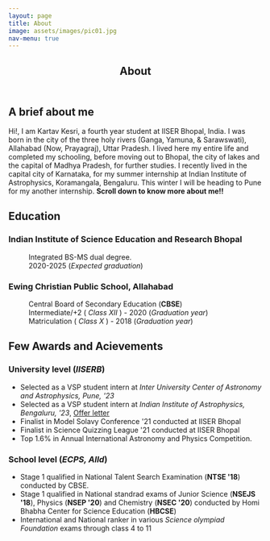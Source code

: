 ```yaml
---
layout: page
title: About
image: assets/images/pic01.jpg
nav-menu: true
---
```


<!-- Main -->
<div id="main" class="alt">

<!-- One -->
<section id="one">
	<div class="inner">
		<header class="major">
			<h1>About</h1>
		</header>

<!-- Content -->
<h2 id="content">A brief about me</h2>
<p>Hi!, I am Kartav Kesri, a fourth year student at IISER Bhopal, India. I was born in the city of the three holy rivers (Ganga, Yamuna, & Sarawswati), Allahabad (Now, Prayagraj), Uttar Pradesh. I lived here my entire life and completed my schooling, before moving out to Bhopal, the city of lakes and the capital of Madhya Pradesh, for further studies. I recently lived in the capital city of Karnataka, for my summer internship at Indian Institute of Astrophysics, Koramangala, Bengaluru. This winter I will be heading to Pune for my another internship. <b>Scroll down to know more about me!!</b></p> 

<h2 id="content">Education</h2>
<div class="row">
	<div class="12u 12u$(medium)">
		<dl>
		<h3><dt>Indian Institute of Science Education and Research Bhopal</dt></h3>
		<dd>
		<p>Integrated BS-MS dual degree. <br/> 2020-2025 (<i>Expected graduation</i>) </p>
		</dd>
		</dl>
		<dl>
		<h3><dt>Ewing Christian Public School, Allahabad</dt></h3>
		<dd>
		<p>Central Board of Secondary Education (<b>CBSE</b>) <br /> Intermediate/+2 (<i> Class XII </i>) - 2020 (<i>Graduation year</i>) <br /> Matriculation (<i> Class X </i>) - 2018 (<i>Graduation year</i>)</p>
		</dd>
		</dl>
	</div>
</div>


<h2 id="content">Few Awards and Acievements</h2>
<!-- Lists -->
<h3>University level (<i>IISERB</i>)</h3>
<div class="row">
	<div class="12u 12u$(medium)">
		<ul>
			<li>Selected as a VSP student intern at <i>Inter University Center of Astronomy and Astrophysics, Pune, '23 </i></li>
			<li>Selected as a VSP student intern at <i>Indian Institute of Astrophysics, Bengaluru, '23</i>, <a href="https://drive.google.com/file/d/1Rm5TE16ZV34OoNVVI_8i64qSaOgeykiZ/view">Offer letter</a></li>
			<li>Finalist in Model Solavy Conference '21 conducted at IISER Bhopal</li>
			<li>Finalist in Science Quizzing League '21 conducted at IISER Bhopal</li>
			<li> Top 1.6% in Annual International Astronomy and Physics Competition. </li>
		</ul>
	</div>
</div>

<h3>School level (<i>ECPS, Alld</i>)</h3>
<div class="row">
	<div class="12u 12u$(medium)">
		<ul>
			<li> Stage 1 qualified in National Talent Search Examination (<b>NTSE '18</b>) conducted by CBSE. </li>
			<li>Stage 1 qualified in National standrad exams of Junior Science (<b>NSEJS '18</b>), Physics (<b>NSEP '20</b>) and Chemistry (<b>NSEC '20</b>) conducted by Homi Bhabha Center for Science Education (<b>HBCSE</b>) </li>
			<li>International and National ranker in various <i> Science olympiad Foundation</i> exams through class 4 to 11</li>			
		</ul>
	</div>
</div>